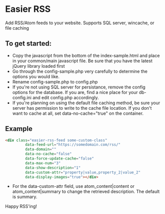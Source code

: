 # Easier RSS

Add RSS/Atom feeds to your website. Supports SQL server, wincache, or file caching

## To get started:

* Copy the javascript from the bottom of the index-sample.html and place in your common/main javascript file. Be sure that you have the latest jQuery library loaded first
* Go through the config-sample.php very carefully to determine the options you would like. 
* Rename config-sample.php to config.php
* If you're not using SQL server for persistance, remove the config options for the database. If you are, find a nice place for your db-config.ini and edit config.php accordingly.
* If you're planning on using the default file caching method, be sure your server has permission to write to the cache file location. If you don't want to cache at all, set data-no-cache="true" on the container.

## Example
```html
<div class="easier-rss-feed some-custom-class"
		 data-feed-url="https://somedomain.com/rss/"
		 data-domain=""
		 data-no-cache="false"
		 data-force-update-cache="false"
		 data-max-num="3"
		 data-show-description="1"
		 data-custom-attr="property|value,property_2|value_2"
		 data-display-images="true"></div>
```
* For the data-custom-attr field, use atom_content|content or atom_content|summary to change the retrieved description. The default is summary.

Happy RSS'ing!
